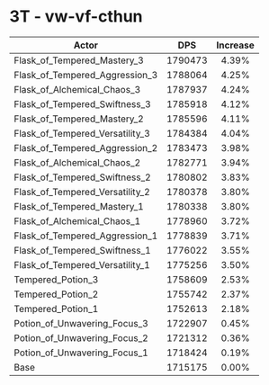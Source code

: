 # 3T - vw-vf-cthun
| Actor | DPS | Increase |
|---|:---:|:---:|
|Flask_of_Tempered_Mastery_3|1790473|4.39%|
|Flask_of_Tempered_Aggression_3|1788064|4.25%|
|Flask_of_Alchemical_Chaos_3|1787937|4.24%|
|Flask_of_Tempered_Swiftness_3|1785918|4.12%|
|Flask_of_Tempered_Mastery_2|1785596|4.11%|
|Flask_of_Tempered_Versatility_3|1784384|4.04%|
|Flask_of_Tempered_Aggression_2|1783473|3.98%|
|Flask_of_Alchemical_Chaos_2|1782771|3.94%|
|Flask_of_Tempered_Swiftness_2|1780802|3.83%|
|Flask_of_Tempered_Versatility_2|1780378|3.80%|
|Flask_of_Tempered_Mastery_1|1780338|3.80%|
|Flask_of_Alchemical_Chaos_1|1778960|3.72%|
|Flask_of_Tempered_Aggression_1|1778839|3.71%|
|Flask_of_Tempered_Swiftness_1|1776022|3.55%|
|Flask_of_Tempered_Versatility_1|1775256|3.50%|
|Tempered_Potion_3|1758609|2.53%|
|Tempered_Potion_2|1755742|2.37%|
|Tempered_Potion_1|1752613|2.18%|
|Potion_of_Unwavering_Focus_3|1722907|0.45%|
|Potion_of_Unwavering_Focus_2|1721312|0.36%|
|Potion_of_Unwavering_Focus_1|1718424|0.19%|
|Base|1715175|0.00%|
